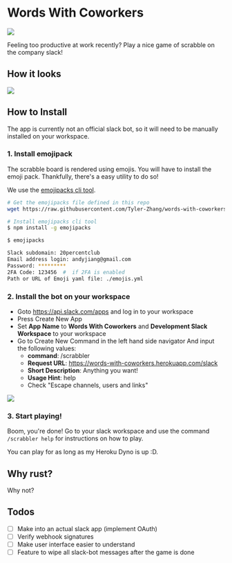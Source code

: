 # Words With Coworkers

![](https://travis-ci.com/Tyler-Zhang/words-with-coworkers-slack-bot.svg?token=6De4uXx8K7DcJuRoXez4&branch=master)

Feeling too productive at work recently? Play a nice game of scrabble on the company slack!

## How it looks

![](https://i.imgur.com/fGuHP6A.png)

## How to Install

The app is currently not an official slack bot, so it will need to be manually installed on your workspace.

### 1. Install emojipack

The scrabble board is rendered using emojis. You will have to install the emoji pack. Thankfully, there's a
easy utility to do so!

We use the [emojipacks cli tool](https://github.com/lambtron/emojipacks).

```bash
# Get the emojipacks file defined in this repo
wget https://raw.githubusercontent.com/Tyler-Zhang/words-with-coworkers-slack-bot/master/emojis.yml

# Install emojipacks cli tool
$ npm install -g emojipacks

$ emojipacks

Slack subdomain: 20percentclub
Email address login: andyjiang@gmail.com
Password: *********
2FA Code: 123456  #  if 2FA is enabled
Path or URL of Emoji yaml file: ./emojis.yml
```

### 2. Install the bot on your workspace

- Goto [https\:\/\/api.slack.com\/apps](https://api.slack.com/apps) and log in to your workspace
- Press Create New App
- Set **App Name** to **Words With Coworkers** and **Development Slack Workspace** to your workspace
- Go to Create New Command in the left hand side navigator And input the following values:
  - **command**: /scrabbler
  - **Request URL**: https://words-with-coworkers.herokuapp.com/slack
  - **Short Description**: Anything you want!
  - **Usage Hint**: help
  - Check "Escape channels, users and links"

![](https://i.imgur.com/1TLMxWV.png)


### 3. Start playing!

Boom, you're done! Go to your slack workspace and use the command `/scrabbler help` for instructions on how to play.

You can play for as long as my Heroku Dyno is up :D.

## Why rust?

Why not?

## Todos

- [ ] Make into an actual slack app (implement OAuth)
- [ ] Verify webhook signatures
- [ ] Make user interface easier to understand
- [ ] Feature to wipe all slack-bot messages after the game is done
